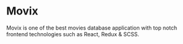 # Movix
Movix is one of the best movies database application with top notch frontend technologies such as React, Redux & SCSS.
